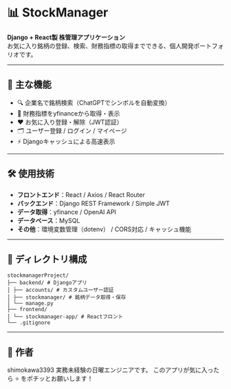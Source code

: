 # 📊 StockManager

**Django + React製 株管理アプリケーション**  
お気に入り銘柄の登録、検索、財務指標の取得までできる、個人開発ポートフォリオです。

---

## 🚀 主な機能

- 🔍 企業名で銘柄検索（ChatGPTでシンボルを自動変換）
- 🧾 財務指標をyfinanceから取得・表示
- ❤️ お気に入り登録・解除（JWT認証）
- 🗂 ユーザー登録 / ログイン / マイページ
- ⚡ Djangoキャッシュによる高速表示

---

## 🛠 使用技術

- **フロントエンド**：React / Axios / React Router
- **バックエンド**：Django REST Framework / Simple JWT
- **データ取得**：yfinance / OpenAI API
- **データベース**：MySQL
- **その他**：環境変数管理（dotenv） / CORS対応 / キャッシュ機能

---

## 📁 ディレクトリ構成

```
stockmanagerProject/
├── backend/ # Djangoアプリ
│ ├── accounts/ # カスタムユーザー認証
│ ├── stockmanager/ # 銘柄データ取得・保存
│ └── manage.py
├── frontend/
│ └── stockmanager-app/ # Reactフロント
└── .gitignore
```

---

## 👤 作者

shimokawa3393
実務未経験の日曜エンジニアです。
このアプリが気に入ったら ⭐️ をポチッとお願いします！
